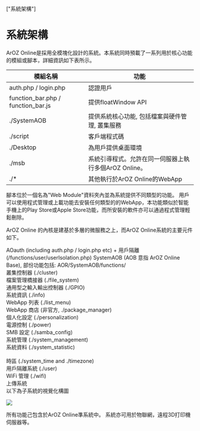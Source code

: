 ["系統架構"]
# 系統架構
ArOZ Online是採用全模塊化設計的系統。本系統同時預載了一系列用於核心功能的模組或腳本，詳細資訊如下表所示。

<table class="ts table">
<thead>
<tr>
<th>模組名稱</th>
<th>功能</th>
</tr>
</thead>
<tbody>
<tr>
<td>auth.php / login.php</td>
<td>認證用戶</td>
</tr>
<tr>
<td>function_bar.php / function_bar.js</td>
<td>提供floatWindow API</td>
</tr>
<tr>
<td>./SystemAOB</td>
<td>提供系統核心功能, 包括檔案與硬件管理, 叢集服務</td>
</tr>
<tr>
<td>./script</td>
<td>客戶端程式碼</td>
</tr>
<tr>
<td>./Desktop</td>
<td>為用戶提供桌面環境</td>
</tr>
<tr>
<td>./msb</td>
<td>系統引導程式。允許在同一伺服器上執行多個ArOZ Online。</td>
</tr>
<tr>
<td>./*</td>
<td>其他執行於ArOZ Online的WebApp</td>
</tr>
</tbody>
</table>

腳本位於一個名為"Web Module"資料夾內並為系統提供不同類型的功能。 用戶可以使用程式管理或上載功能去安裝任何類型的的WebApp，本功能類似於智能手機上的Play Store或Apple Store功能，而所安裝的軟件亦可以通過程式管理輕鬆刪除。

ArOZ Online 的內核是建基於多層的微服務之上，而ArOZ Online系統的主要元件如下。

AOauth (including auth.php / login.php etc) + 用戶隔離 (/functions/user/userIsolation.php)
SystemAOB (AOB 意指 ArOZ Online Base), 部份功能包括: AOR/SystemAOB/functions/ <br>
叢集控制器 (./cluster) <br>
檔案管理橋接器 (./file_system) <br>
通用型之輸入輸出控制器 (./GPIO) <br>
系統資訊 (./info) <br>
WebApp 列表 (./list_menu) <br>
WebApp 商店 (非官方, ./package_manager) <br>
個人化設定 (./personalization) <br>
電源控制 (./power) <br>
SMB 設定 (./samba_config) <br>
系統管理 (./system_management) <br>
系統資料 (./system_statistic) <br> <br>
時區 (./system_time and ./timezone) <br>
用戶隔離系統 (./user) <br>
WiFi 管理 (./wifi) <br>
上傳系統 <br>
以下為子系統的視覺化構圖 <br>

![](img/7/0.png)

所有功能己包含於ArOZ Online準系統中。 系統亦可用於物聯網，遠程3D打印機伺服器等。
